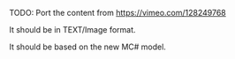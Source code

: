 TODO: Port the content from https://vimeo.com/128249768

It should be in TEXT/Image format.

It should be based on the new MC# model.
